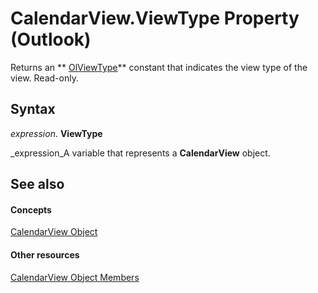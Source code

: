 
# CalendarView.ViewType Property (Outlook)

Returns an  ** [OlViewType](f2fec9d0-55c2-0991-0e1b-4dd653fdf09d.md)** constant that indicates the view type of the view. Read-only.


## Syntax

 _expression_. **ViewType**

 _expression_A variable that represents a  **CalendarView** object.


## See also


#### Concepts


 [CalendarView Object](37e078b9-9fc6-5894-b043-06d7257666a8.md)
#### Other resources


 [CalendarView Object Members](c8ee2de7-d65c-90b2-0d63-5fa584c7c500.md)
